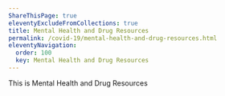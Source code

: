 ```yaml
---
ShareThisPage: true
eleventyExcludeFromCollections: true
title: Mental Health and Drug Resources
permalink: /covid-19/mental-health-and-drug-resources.html
eleventyNavigation:
  order: 100
  key: Mental Health and Drug Resources
---
```

This is Mental Health and Drug Resources